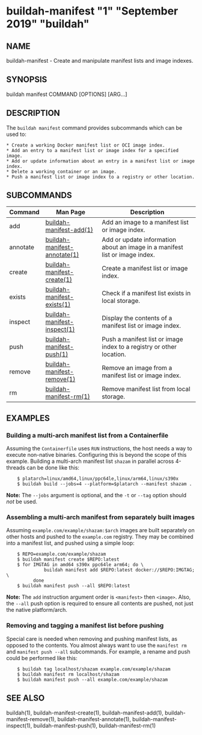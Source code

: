 # buildah-manifest "1" "September 2019" "buildah"

## NAME
buildah-manifest - Create and manipulate manifest lists and image indexes.

## SYNOPSIS
buildah manifest COMMAND [OPTIONS] [ARG...]

## DESCRIPTION
The `buildah manifest` command provides subcommands which can be used to:

    * Create a working Docker manifest list or OCI image index.
    * Add an entry to a manifest list or image index for a specified image.
    * Add or update information about an entry in a manifest list or image index.
    * Delete a working container or an image.
    * Push a manifest list or image index to a registry or other location.

## SUBCOMMANDS

| Command  | Man Page                                                       | Description                                                                 |
| -------  | -------------------------------------------------------------- | --------------------------------------------------------------------------- |
| add      | [buildah-manifest-add(1)](buildah-manifest-add.1.md)           | Add an image to a manifest list or image index.                             |
| annotate | [buildah-manifest-annotate(1)](buildah-manifest-annotate.1.md) | Add or update information about an image in a manifest list or image index. |
| create   | [buildah-manifest-create(1)](buildah-manifest-create.1.md)     | Create a manifest list or image index.                                      |
| exists   | [buildah-manifest-exists(1)](buildah-manifest-exists.1.md)     | Check if a manifest list exists in local storage.                           |
| inspect  | [buildah-manifest-inspect(1)](buildah-manifest-inspect.1.md)   | Display the contents of a manifest list or image index.                     |
| push     | [buildah-manifest-push(1)](buildah-manifest-push.1.md)         | Push a manifest list or image index to a registry or other location.        |
| remove   | [buildah-manifest-remove(1)](buildah-manifest-remove.1.md)     | Remove an image from a manifest list or image index.                        |
| rm       | [buildah-manifest-rm(1)](buildah-manifest-rm.1.md)             | Remove manifest list from local storage.                                    |


## EXAMPLES

### Building a multi-arch manifest list from a Containerfile

Assuming the `Containerfile` uses `RUN` instructions, the host needs
a way to execute non-native binaries.  Configuring this is beyond
the scope of this example.  Building a multi-arch manifest list
`shazam` in parallel across 4-threads can be done like this:

        $ platarch=linux/amd64,linux/ppc64le,linux/arm64,linux/s390x
        $ buildah build --jobs=4 --platform=$platarch --manifest shazam .

**Note:** The `--jobs` argument is optional, and the `-t` or `--tag`
option should *not* be used.

### Assembling a multi-arch manifest from separately built images

Assuming `example.com/example/shazam:$arch` images are built separately
on other hosts and pushed to the `example.com` registry.  They may
be combined into a manifest list, and pushed using a simple loop:

        $ REPO=example.com/example/shazam
        $ buildah manifest create $REPO:latest
        $ for IMGTAG in amd64 s390x ppc64le arm64; do \
                  buildah manifest add $REPO:latest docker://$REPO:IMGTAG; \
              done
        $ buildah manifest push --all $REPO:latest

**Note:** The `add` instruction argument order is `<manifest>` then `<image>`.
Also, the `--all` push option is required to ensure all contents are
pushed, not just the native platform/arch.

### Removing and tagging a manifest list before pushing

Special care is needed when removing and pushing manifest lists, as opposed
to the contents.  You almost always want to use the `manifest rm` and
`manifest push --all` subcommands.  For example, a rename and push could
be performed like this:

        $ buildah tag localhost/shazam example.com/example/shazam
        $ buildah manifest rm localhost/shazam
        $ buildah manifest push --all example.com/example/shazam

## SEE ALSO
buildah(1), buildah-manifest-create(1), buildah-manifest-add(1), buildah-manifest-remove(1), buildah-manifest-annotate(1), buildah-manifest-inspect(1), buildah-manifest-push(1), buildah-manifest-rm(1)
